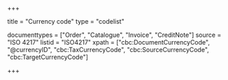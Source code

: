 +++

title = "Currency code"
type = "codelist"

documenttypes = ["Order", "Catalogue", "Invoice", "CreditNote"]
source = "ISO 4217"
listid = "ISO4217"
xpath = ["cbc:DocumentCurrencyCode", "@currencyID", "cbc:TaxCurrencyCode", "cbc:SourceCurrencyCode", "cbc:TargetCurrencyCode"]

+++
